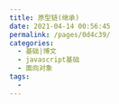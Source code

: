 ```yaml
---
title: 原型链(继承)
date: 2021-04-14 00:56:45
permalink: /pages/0d4c39/
categories:
  - 基础|博文
  - javascript基础
  - 面向对象
tags:
  -
---
```


